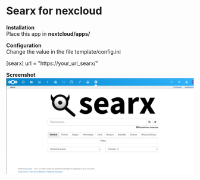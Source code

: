 # Searx for nexcloud

**Installation**  
Place this app in **nextcloud/apps/**  
  
**Configuration**  
Change the value in the file template/config.ini

[searx]
url = "https://your_url_searx/"
  
**Screenshot**  
![Alt text](https://github.com/guylux/searx/blob/master/nextcloud-searx.png?raw=true "Title")
